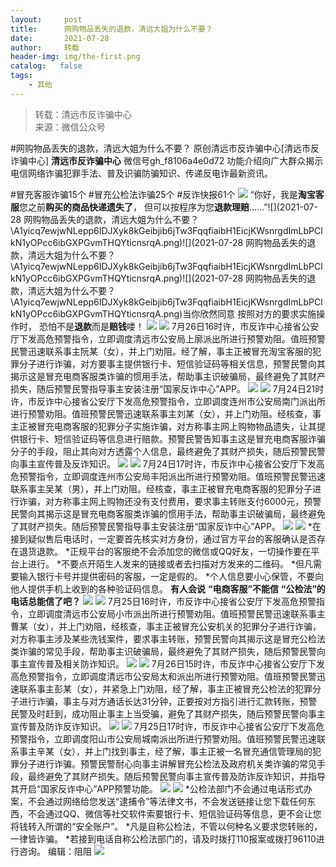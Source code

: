 ```yaml
---
layout:     post
title:      网购物品丢失的退款，清远大姐为什么不要？
date:       2021-07-28
author:     转载
header-img: img/the-first.png
catalog:   false
tags:
    - 其他
---
```


<blockquote><p>转载：清远市反诈骗中心<br>
来源：微信公众号</p></blockquote>

#网购物品丢失的退款，清远大姐为什么不要？
原创清远市反诈骗中心[清远市反诈骗中心]
**清远市反诈骗中心**
微信号gh_f8106a4e0d72
功能介绍向广大群众揭示电信网络诈骗犯罪手法、普及识骗防骗知识、传递反电诈最新资讯。

#冒充客服诈骗15个
#冒充公检法诈骗25个
#反诈快报61个
![]({{site.baseurl}}/postimg/3CxTSiafadcic5zyXUfbXLUClzlpaoknCpV4bErPg2kuuS97hoJJbNCtFOVZ9X0j5W26HDaregC5kibiaLGl8CPr9A.gif)
“你好，我是**淘宝客服**您之前**购买的商品快递遗失了**，
但可以按程序为您**退款理赔**……”![](2021-07-28
网购物品丢失的退款，清远大姐为什么不要？\\A1yicq7ewjwNLepp6IDJXyk8kGeibjib6jTw3FqqfiaibH1EicjKWsnrgdImLbPClkN1yOPcc6ibGXPGvmTHQYticnsrqA.png)![](2021-07-28
网购物品丢失的退款，清远大姐为什么不要？\\A1yicq7ewjwNLepp6IDJXyk8kGeibjib6jTw3FqqfiaibH1EicjKWsnrgdImLbPClkN1yOPcc6ibGXPGvmTHQYticnsrqA.png)![](2021-07-28
网购物品丢失的退款，清远大姐为什么不要？\\A1yicq7ewjwNLepp6IDJXyk8kGeibjib6jTw3FqqfiaibH1EicjKWsnrgdImLbPClkN1yOPcc6ibGXPGvmTHQYticnsrqA.png)当你欣然同意
按照对方的要求实施操作时，
恐怕不是**退款**而是**赔钱**喽！
![]({{site.baseurl}}/postimg/3CxTSiafadcibAB7jLtibP6MYFkZB3Y6ZhKcKpdSdGccUGnVATLzgnWYiaVIDPUPpnIbhTNTfBGBSxmYuq3SgHZL5Q.jpeg)
![]({{site.baseurl}}/postimg/3CxTSiafadcicr8GEbk843tEN9cz7rB4kc6dPzcFuYtDut7vKelcDRPTWuHny0ayLtibuwVLQX99eiaxfl56zYmR3Q.png)
7月26日16时许，市反诈中心接省公安厅下发高危预警指令，立即调度清远市公安局上廓派出所进行预警劝阻。值班预警民警迅速联系事主阮某（女），并上门劝阻。经了解，事主正被冒充淘宝客服的犯罪分子进行诈骗，对方要事主提供银行卡、短信验证码等相关信息，预警民警向其揭示这是冒充电商客服类诈骗的惯用手法，帮助事主识破骗局，最终避免了其财产损失，随后预警民警指导事主安装注册“国家反诈中心”APP。
![]({{site.baseurl}}/postimg/3CxTSiafadc8sAxVic9mfMQ44EyvZia5EMY2CnibxDVPcyfWchFooqfKNDAvcialtgzicJbleyqYvbJpl9u4ia0JJCQrA.jpeg)
![]({{site.baseurl}}/postimg/3CxTSiafadcicr8GEbk843tEN9cz7rB4kcFNv2toicKK2humiaGeXVOSSBO0x7b9a1qFoDAXZ0ME6KdUicUdtYsdaRw.png)
7月24日21时许，市反诈中心接省公安厅下发高危预警指令，立即调度连州市公安局南门派出所进行预警劝阻。值班预警民警迅速联系事主刘某（女），并上门劝阻。经核查，事主正被冒充电商客服的犯罪分子实施诈骗，对方称事主网上购物物品遗失，让其提供银行卡、短信验证码等信息进行赔款。预警民警告知事主这是冒充电商客服诈骗分子的手段，阻止其向对方透露个人信息，最终避免了其财产损失，随后预警民警向事主宣传普及反诈知识。
![]({{site.baseurl}}/postimg/3CxTSiafadc8sAxVic9mfMQ44EyvZia5EMYjDX6pGn5iaCAE6cLwibeHvYk0kaYIicSSL2ab0anmIceggY4z1r808tsw.jpeg)
![]({{site.baseurl}}/postimg/3CxTSiafadcicr8GEbk843tEN9cz7rB4kcnicmB3rHOh0vQwyksphvYfZRPp3FcZZvFneeYics31sHnw6JrSg4tE8Q.png)
7月24日17时许，市反诈中心接省公安厅下发高危预警指令，立即调度连州市公安局丰阳派出所进行预警劝阻。值班预警民警迅速联系事主吴某（男），并上门劝阻。经核查，事主正被冒充电商客服的犯罪分子进行诈骗，对方称事主网上购物还没有支付费用，要求事主转账支付6000元，预警民警向其揭示这是冒充电商客服类诈骗的惯用手法，帮助事主识破骗局，最终避免了其财产损失。随后预警民警指导事主安装注册“国家反诈中心”APP。
![]({{site.baseurl}}/postimg/3CxTSiafadc8sAxVic9mfMQ44EyvZia5EMYsT0O6dMdJun5vKv2t12Fo1njwlUmy9ViaqypQ9WE5EkuRZf4Ce7tJrw.jpeg)
![]({{site.baseurl}}/postimg/3CxTSiafadc8sAxVic9mfMQ44EyvZia5EMYCGibffhUBLsPaicDfA4EMBibIo0bjxa1ibCIoS7tRWhvhfnK7icl5Sy6mCA.png)
*在接到疑似售后电话时，一定要首先核实对方身份，通过官方平台的客服确认是否存在退货退款。
*正规平台的客服绝不会添加您的微信或QQ好友，一切操作要在平台上进行。
*不要点开陌生人发来的链接或者去扫描对方发来的二维码。
*但凡需要输入银行卡号并提供密码的客服，一定是假的。
*个人信息要小心保管，不要向他人提供手机上收到的各种验证码信息。
**有人会说**
**“电商客服”不能信**
**“公检法”的电话总能信了吧？**
![]({{site.baseurl}}/postimg/3CxTSiafadcibEQsHdPhQPBS7FWUicGCnjiakoesicH5gUr9Kc87ia3sZc3Aorsb35zfAy3fJAUsoaQv7cpb7ReYB2Wg.gif)
![]({{site.baseurl}}/postimg/3CxTSiafadcicr8GEbk843tEN9cz7rB4kcVTCpctbgib41kRjHY9siae8FGpHL61Mh5wEfPLibbMyGf4MwRZUWWLUIg.png)
7月25日16时许，市反诈中心接省公安厅下发高危预警指令，立即调度清远市公安局小市派出所进行预警劝阻。值班预警民警迅速联系事主曹某（女），并上门劝阻，经核查，事主正被冒充公安机关的犯罪分子进行诈骗，对方称事主涉及某些洗钱案件，要求事主转账，预警民警向其揭示这是冒充公检法类诈骗的常见手段，帮助事主识破骗局，最终避免了其财产损失，随后预警民警向事主宣传普及相关防诈知识。
![]({{site.baseurl}}/postimg/3CxTSiafadc8sAxVic9mfMQ44EyvZia5EMYBSLOvhQR4dC1b4ZibdfEEcExt8ErddvSQgm5vvhz9MeLic7QkPpEPm3w.jpeg)
![]({{site.baseurl}}/postimg/3CxTSiafadcicr8GEbk843tEN9cz7rB4kcbULPaxibDbYC21PzdYPgTNvGykdCHGodlJ4Tn8XT7TpgxYMJn6pvs8Q.png)
7月26日15时许，市反诈中心接省公安厅下发高危预警指令，立即调度清远市公安局太和派出所进行预警劝阻。值班预警民警迅速联系事主彭某（女），并紧急上门劝阻，经了解，事主正被冒充公检法的犯罪分子进行诈骗，事主与对方通话长达31分钟，正要按对方指引进行汇款转账，预警民警及时赶到，成功阻止事主上当受骗，避免了其财产损失，随后预警民警向事主宣传普及防诈反诈知识。
![]({{site.baseurl}}/postimg/3CxTSiafadc8sAxVic9mfMQ44EyvZia5EMYhE1zTERf4NceP0MtIlmZoHC4UwaibBic6PiaQ5HY34zP1GUZTWEJBrpXA.jpeg)
![]({{site.baseurl}}/postimg/3CxTSiafadcicr8GEbk843tEN9cz7rB4kchZl86RdPia19iaq3nv3mEzGzaVAXR2vibLM9wY8nQYR7k4gHXviajDhyHg.png)
7月25日17时许，市反诈中心接省公安厅下发高危预警指令，立即调度阳山市公安局城南派出所进行预警劝阻。值班预警民警迅速联系事主辛某（女），并上门找到事主，经了解，事主正被一名冒充通信管理局的犯罪分子进行诈骗。预警民警耐心向事主讲解冒充公检法及政府机关类诈骗的常见手段，最终避免了其财产损失。随后预警民警向事主宣传普及防诈反诈知识，并指导其开启“国家反诈中心”APP预警功能。
![]({{site.baseurl}}/postimg/3CxTSiafadc8sAxVic9mfMQ44EyvZia5EMYMLmA2x2ABd2jkAENNeiamtAYuY2kOLA1DibDibRsJpcPvRA2psGMWLVaQ.jpeg)
![]({{site.baseurl}}/postimg/3CxTSiafadc8sAxVic9mfMQ44EyvZia5EMYCGibffhUBLsPaicDfA4EMBibIo0bjxa1ibCIoS7tRWhvhfnK7icl5Sy6mCA.png)
*公检法部门不会通过电话形式办案，不会通过网络给您发送“逮捕令”等法律文书，不会发送链接让您下载任何东西，不会通过QQ、微信等社交软件索要银行卡、短信验证码等信息，更不会让您将钱转入所谓的“安全账户”。
*凡是自称公检法，不管以何种名义要求您转账的，一律皆诈骗。
*若接到电话自称公检法部门的，请及时拨打110报案或拨打96110进行咨询。
编辑：阻阻
![]({{site.baseurl}}/postimg/3CxTSiafadcic5zyXUfbXLUClzlpaoknCpErldQhhamfG7KH1qHGrr3icT9iaAoE1B4noSO7EewO2k8fys5pMuaoog.gif)
